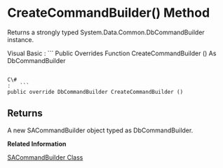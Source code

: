 <!-- loio3c1968756c5f1014b7298a6f9345c491 -->

# CreateCommandBuilder\(\) Method

Returns a strongly typed System.Data.Common.DbCommandBuilder instance.



Visual Basic
:   ```
Public Overrides Function CreateCommandBuilder () As DbCommandBuilder
```

C\#
:   ```
public override DbCommandBuilder CreateCommandBuilder ()
```



## Returns

A new SACommandBuilder object typed as DbCommandBuilder.

**Related Information**  


[SACommandBuilder Class](sacommandbuilder-class-3c10cc1.md "A way to generate single-table SQL statements that reconcile changes made to a DataSet with the data in the associated database.")

